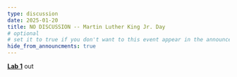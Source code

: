 ```yaml
---
type: discussion
date: 2025-01-20
title: NO DISCUSSION -- Martin Luther King Jr. Day
# optional
# set it to true if you don't want to this event appear in the announcements section
hide_from_announcments: true
---
```


[**Lab 1**](https://canvas.ucsd.edu/files/14129399/download?download_frd=1) out

